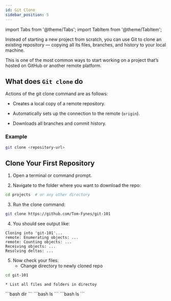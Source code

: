 ```yaml
---
id: Git Clone
sidebar_position: 5
---
```

import Tabs from '@theme/Tabs';
import TabItem from '@theme/TabItem';

Instead of starting a new project from scratch, you can use Git to clone an existing repository — copying all its files, branches, and history to your local machine.

This is one of the most common ways to start working on a project that’s hosted on GitHub or another remote platform.

## What does `Git clone` do

Actions of the git clone command are as follows:

* Creates a local copy of a remote repository.

* Automatically sets up the connection to the remote (`origin`).

* Downloads all branches and commit history.

### Example

```bash
git clone <repository-url>
```

## Clone Your First Repository 

1. Open a terminal or command prompt.

2. Navigate to the folder where you want to download the repo:
```bash
cd projects  # or any other directory
```
3. Run the clone command:
```bash
git clone https://github.com/Tom-Fynes/git-101
```

4. You should see output like:
``` vbnet
Cloning into 'git-101'...
remote: Enumerating objects: ...
remote: Counting objects: ...
Receiving objects: ...
Resolving deltas: ...
```

5. Now check your files:
    * Change directory to newly cloned repo
```bash
cd git-101
```

    * List all files and folders in directoy 

<Tabs>
  <TabItem value="Windows" label="windows" default>
    ```bash
        dir
    ```
  </TabItem>
  <TabItem value="MacOs" label="Mac">
    ```bash
        ls
    ```
  </TabItem>
  <TabItem value="Linux" label="linux">
    ```bash
        ls
    ```
  </TabItem>
</Tabs>

